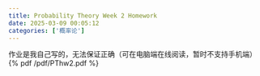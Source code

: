 ```yaml
---
title: Probability Theory Week 2 Homework
date: 2025-03-09 00:05:12
categories: ['概率论']
---
```

作业是我自己写的，无法保证正确（可在电脑端在线阅读，暂时不支持手机端）
{% pdf /pdf/PThw2.pdf %}